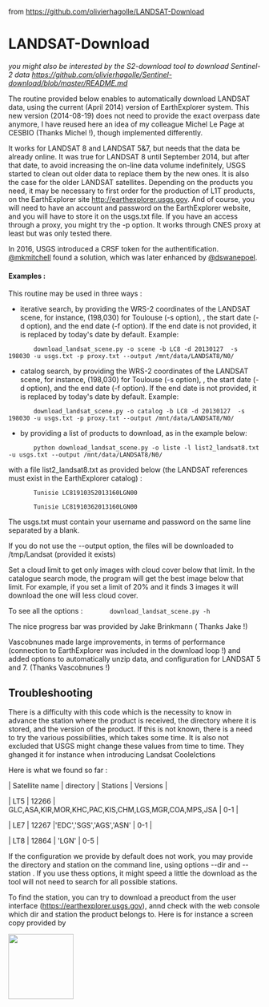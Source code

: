 from https://github.com/olivierhagolle/LANDSAT-Download

LANDSAT-Download
================

*you might also be interested by the S2-download tool to download Sentinel-2 data
https://github.com/olivierhagolle/Sentinel-download/blob/master/README.md*

The routine provided below enables to automatically download LANDSAT data, using the current (April 2014) version of EarthExplorer system. This new version (2014-08-19) does not need to provide the exact overpass date anymore, I have reused here an idea of my colleague Michel Le Page at CESBIO (Thanks Michel !), though implemented differently.

It works for LANDSAT 8 and LANDSAT 5&7, but needs that the data be already online. It was true for LANDSAT 8 until September 2014, but after that date, to avoid increasing the on-line data volume indefinitely, USGS started to clean out older data to replace them by the new ones. It is also the case for the older LANDSAT satellites. Depending on the products you need, it may be necessary to first order for the production of L1T products, on the EarthExplorer site http://earthexplorer.usgs.gov. And of course, you will need to have an account and password on the EarthExplorer website, and you will have to store it on the usgs.txt file. If you have an access through a proxy, you might try the -p option. It works through CNES proxy at least but was only tested there.

In 2016, USGS introduced a CRSF token for the authentification. [@mkmitchell](https://github.com/mkmitchell) found a solution, which was later enhanced by [@dswanepoel](https://github.com/dswanepoel).

#### Examples :
This routine may be used in three ways :

- iterative search, by providing the WRS-2 coordinates of the LANDSAT scene, for instance, (198,030) for Toulouse (-s option), , the start date (-d option), and the end date (-f option). If the end date is not provided, it is replaced by today's date by default. Example:

`       download_landsat_scene.py -o scene -b LC8 -d 20130127  -s 198030 -u usgs.txt -p proxy.txt --output /mnt/data/LANDSAT8/N0/`
- catalog search, by providing the WRS-2 coordinates of the LANDSAT scene, for instance, (198,030) for Toulouse (-s option), , the start date (-d option), and the end date (-f option). If the end date is not provided, it is replaced by today's date by default. Example:

`       download_landsat_scene.py -o catalog -b LC8 -d 20130127  -s 198030 -u usgs.txt -p proxy.txt --output /mnt/data/LANDSAT8/N0/`

- by providing a list of products to download, as in the example below:

`       python download_landsat_scene.py -o liste -l list2_landsat8.txt -u usgs.txt --output /mnt/data/LANDSAT8/N0/`

with a file list2_landsat8.txt as provided below (the LANDSAT references must exist in the EarthExplorer catalog) :

`       Tunisie LC81910352013160LGN00`

`       Tunisie LC81910362013160LGN00`

The usgs.txt must contain your username and password on the same line separated by a blank.

If you do not use the --output option, the files will be downloaded to /tmp/Landsat (provided it exists)

Set a cloud limit to get only images with cloud cover below that limit. In the catalogue search mode, the program will get the best image below that limit. For example, if you set a limit of 20% and it finds 3 images it will download the one will less cloud cover.

To see all the options : 
`       download_landsat_scene.py -h`

The nice progress bar was provided by Jake Brinkmann ( Thanks Jake !)

Vascobnunes made large improvements, in terms of performance (connection to EarthExplorer was included in the download loop !) and added options to automatically unzip data, and configuration for LANDSAT 5 and 7. (Thanks Vascobnunes !)

## Troubleshooting
There is a difficulty with this code which is the necessity to know in advance the station where the product is received, the directory where it is stored, and the version of the product. If this is not known, there is a need to try the various possibilities, which takes some time. It is also not excluded that USGS might change these values from time to time. They ghanged it for instance when introducing Landsat Coolelctions

Here is what we found so far :

| Satellite name | directory    | Stations                                       | Versions |

| LT5            |  12266  | GLC,ASA,KIR,MOR,KHC,PAC,KIS,CHM,LGS,MGR,COA,MPS,JSA |   0-1    |

| LE7            |  12267  |'EDC','SGS','AGS','ASN'                         |   0-1    |

| LT8            |  12864  | 'LGN'                                          |   0-5    |


If the configuration we provide by default does not work, you may provide the directory and station on the command line, using options --dir and --station . If you use thess options, it might speed a little the download as the tool will not need to search for all possible stations.


To find the station, you can try to download a preoduct from the user interface (https://earthexplorer.usgs.gov), annd check with the web console which dir and station the product belongs to. Here is for instance a screen copy provided by 

<img  title="How to get product directory and station" src="https://github.com/olivierhagolle/LANDSAT-Download/blob/master/find_dir_and_station.jpg" alt="" width="130"  />
